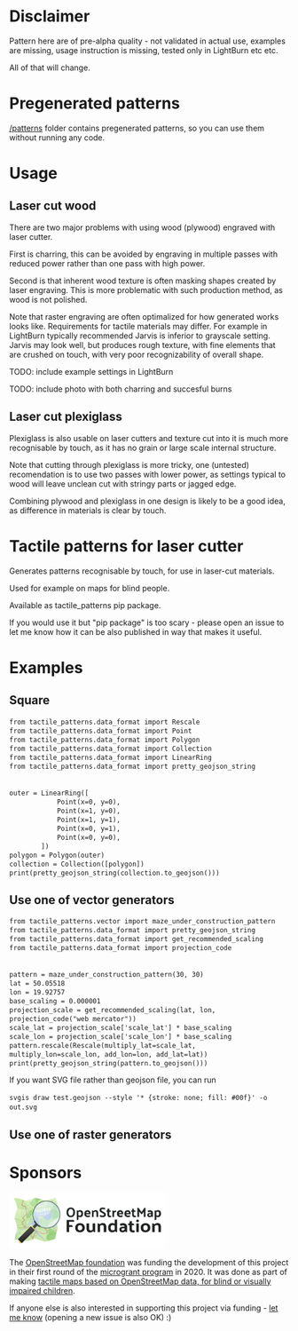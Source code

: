 # Disclaimer

Pattern here are of pre-alpha quality - not validated in actual use, examples are missing, usage instruction is missing, tested only in LightBurn etc etc.

All of that will change.

# Pregenerated patterns

[/patterns](/patterns) folder contains pregenerated patterns, so you can use them without running any code.

# Usage

## Laser cut wood

There are two major problems with using wood (plywood) engraved with laser cutter.

First is charring, this can be avoided by engraving in multiple passes with reduced power rather than one pass with high power.

Second is that inherent wood texture is often masking shapes created by laser engraving. This is more problematic with such production method, as wood is not polished.

Note that raster engraving are often optimalized for how generated works looks like. Requirements for tactile materials may differ. For example in LightBurn typically recommended Jarvis is inferior to grayscale setting. Jarvis may look well, but produces rough texture, with fine elements that are crushed on touch, with very poor recognizability of overall shape.

TODO: include example settings in LightBurn

TODO: include photo with both charring and succesful burns

## Laser cut plexiglass

Plexiglass is also usable on laser cutters and texture cut into it is much more recognisable by touch, as it has no grain or large scale internal structure.

Note that cutting through plexiglass is more tricky, one (untested) recomendation is to use two passes with lower power, as settings typical to wood will leave unclean cut with stringy parts or jagged edge.

Combining plywood and plexiglass in one design is likely to be a good idea, as difference in materials is clear by touch.

# Tactile patterns for laser cutter

Generates patterns recognisable by touch, for use in laser-cut materials.

Used for example on maps for blind people.

Available as tactile_patterns pip package.

If you would use it but "pip package" is too scary - please open an issue to let me know how it can be also published in way that makes it useful.

# Examples

## Square

```
from tactile_patterns.data_format import Rescale
from tactile_patterns.data_format import Point
from tactile_patterns.data_format import Polygon
from tactile_patterns.data_format import Collection
from tactile_patterns.data_format import LinearRing
from tactile_patterns.data_format import pretty_geojson_string


outer = LinearRing([
            Point(x=0, y=0),
            Point(x=1, y=0),
            Point(x=1, y=1),
            Point(x=0, y=1),
            Point(x=0, y=0),
        ])
polygon = Polygon(outer)
collection = Collection([polygon])
print(pretty_geojson_string(collection.to_geojson()))
```

## Use one of vector generators

```
from tactile_patterns.vector import maze_under_construction_pattern
from tactile_patterns.data_format import pretty_geojson_string
from tactile_patterns.data_format import get_recommended_scaling
from tactile_patterns.data_format import projection_code


pattern = maze_under_construction_pattern(30, 30)
lat = 50.05518
lon = 19.92757
base_scaling = 0.000001
projection_scale = get_recommended_scaling(lat, lon, projection_code("web mercator"))
scale_lat = projection_scale['scale_lat'] * base_scaling
scale_lon = projection_scale['scale_lon'] * base_scaling
pattern.rescale(Rescale(multiply_lat=scale_lat, multiply_lon=scale_lon, add_lon=lon, add_lat=lat))
print(pretty_geojson_string(pattern.to_geojson()))
```

If you want SVG file rather than geojson file, you can run

`svgis draw test.geojson --style '* {stroke: none; fill: #00f}' -o out.svg`

## Use one of raster generators


# Sponsors

<a href="https://osmfoundation.org/"><img src="logo_osmf.png" height="100"/></a><br/>

The [OpenStreetMap foundation](https://wiki.osmfoundation.org/wiki/Main_Page) was funding the development of this project in their first round of the [microgrant program](https://wiki.osmfoundation.org/wiki/Microgrants) in 2020. It was done as part of making [tactile maps based on OpenStreetMap data, for blind or visually impaired children](https://wiki.openstreetmap.org/wiki/Microgrants/Microgrants_2020/Proposal/Tactile_maps_for_blind_or_visually_impaired_children).

If anyone else is also interested in supporting this project via funding - [let me know](mailto:osm-messages@tutanota.com) (opening a new issue is also OK) :)
